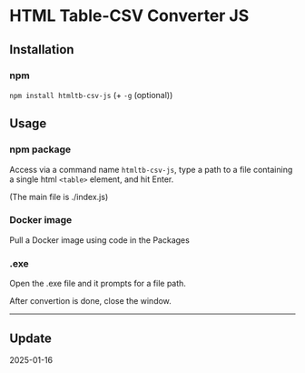 # HTML Table-CSV Converter JS

## Installation

### npm

`npm install htmltb-csv-js` (+ `-g` (optional))

## Usage

### npm package

Access via a command name `htmltb-csv-js`, type a path to a file containing a single html `<table>` element, and hit Enter.

(The main file is ./index.js)

### Docker image

Pull a Docker image using code in the Packages

### .exe

Open the .exe file and it prompts for a file path.

After convertion is done, close the window.

---

## Update

2025-01-16
